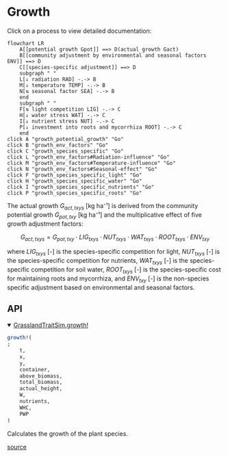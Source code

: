 


# Growth

Click on a process to view detailed documentation:

```mermaid
flowchart LR
    A[[potential growth Gpot]] ==> D(actual growth Gact)
    B[[community adjustment by environmental and seasonal factors ENV]] ==> D
    C[[species-specific adjustment]] ==> D
    subgraph " "
    L[↓ radiation RAD] -.-> B
    M[↓ temperature TEMP] -.-> B
    N[⇅ seasonal factor SEA] -.-> B
    end
    subgraph " "
    F[⇅ light competition LIG] -.-> C
    H[↓ water stress WAT] -.-> C
    I[↓ nutrient stress NUT] -.-> C
    P[↓ investment into roots and mycorrhiza ROOT] -.-> C
    end
click A "growth_potential_growth" "Go"
click B "growth_env_factors" "Go"
click C "growth_species_specific" "Go"
click L "growth_env_factors#Radiation-influence" "Go"
click M "growth_env_factors#Temperature-influence" "Go"
click N "growth_env_factors#Seasonal-effect" "Go"
click F "growth_species_specific_light" "Go"
click H "growth_species_specific_water" "Go"
click I "growth_species_specific_nutrients" "Go"
click P "growth_species_specific_roots" "Go"
```


The actual growth $G_{act, txys}$ [kg ha⁻¹] is derived from the community potential growth $G_{pot, txy}$ [kg ha⁻¹] and the multiplicative effect of five growth adjustment factors:

$$G_{act, txys} = G_{pot, txy} \cdot LIG_{txys} \cdot NUT_{txys} \cdot WAT_{txys} \cdot ROOT_{txys} \cdot ENV_{txy}$$

where $LIG_{txys}$ [-] is the species-specific competition for light, $NUT_{txys}$ [-] is the species-specific competition for nutrients, $WAT_{txys}$ [-] is the species-specific competition for soil water, $ROOT_{txys}$ [-] is the species-specific cost for maintaining roots and mycorrhiza, and $ENV_{txy}$ [-] is the non-species specific adjustment based on environmental and seasonal factors.

## API
<details class='jldocstring custom-block' open>
<summary><a id='GrasslandTraitSim.growth!' href='#GrasslandTraitSim.growth!'><span class="jlbinding">GrasslandTraitSim.growth!</span></a> <Badge type="info" class="jlObjectType jlFunction" text="Function" /></summary>



```julia
growth!(
;
    t,
    x,
    y,
    container,
    above_biomass,
    total_biomass,
    actual_height,
    W,
    nutrients,
    WHC,
    PWP
)

```


Calculates the growth of the plant species.


[source](https://github.com/FelixNoessler/GrasslandTraitSim.jl/blob/083386dc75748e31525cf4ea66f74778601f0f0c/src/3_biomass/1_growth/1_growth.jl#L8)

</details>

